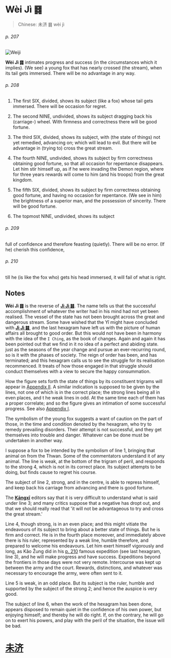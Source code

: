 # Wèi Jì ䷿

> Chinese: 未济 ䷿ wèi jì

###### p. 207

![Weiji](https://88o.io/wp-content/uploads/2018/09/64-e69caae6b58eweiji.jpg)

**Wèi Jì ䷿** intimates progress and success (in the circumstances which it implies).
(We see) a young fox that has nearly crossed (the stream), when its tail gets immersed. There will be no advantage in any way.

###### p. 208

1. The first SIX, divided, shows its subject (like a fox) whose tail gets immersed. There will be occasion for regret.

2. The second NINE, undivided, shows its subject dragging back his (carriage-) wheel. With firmness and correctness there will be good fortune.

3. The third SIX, divided, shows its subject, with (the state of things) not yet remedied, advancing on; which will lead to evil. But there will be advantage in (trying to) cross the great stream.

4. The fourth NINE, undivided, shows its subject by firm correctness obtaining good fortune, so that all occasion for repentance disappears.
Let him stir himself up, as if he were invading the Demon region, where for three years rewards will come to him (and his troops) from the great kingdom.

5. The fifth SIX, divided, shows its subject by firm correctness obtaining good fortune, and having no occasion for repentance.
(We see in him) the brightness of a superior man, and the possession of sincerity. There will be good fortune.

6. The topmost NINE, undivided, shows its subject

###### p. 209

full of confidence and therefore feasting (quietly). There will be no error. (If he) cherish this confidence,

###### p. 210

till he (is like the fox who) gets his head immersed, it will fail of what is right.

## Notes

**Wèi Jì ䷿** is the reverse of [**Jì Jì ䷾**](e697a2e6b58ejiji.md). The name tells us that the successful accomplishment of whatever the writer had in his mind had not yet been realised.
The vessel of the state has not been brought across the great and dangerous stream. Some have wished that the Yî might have concluded with [**Jì Jì ䷾**](e697a2e6b58ejiji.md),
and the last hexagram have left us with the picture of human affairs all brought to good order. But this would not have been in harmony with the idea of the `I Ching`, as the book of changes. Again and again it has been pointed out that we find in it no idea of a perfect and abiding state. just as the seasons of the year change and pursue an ever-recurring round, so is it with the phases of society. The reign of order has been, and has terminated; and this hexagram calls us to see the struggle for its realisation recommenced. It treats of how those engaged in that struggle should conduct themselves with a view to secure the happy consummation.

How the figure sets forth the state of things by its constituent trigrams will appear in [Appendix II](appendix02.md). A similar indication is supposed to be given by the lines, not one of which is in the correct place; the strong lines being all in even places, and t he weak lines in odd. At the same time each of them has a proper correlate; and so the figure gives an intimation of some successful progress. See also [Appendix I](appendix01.md).

The symbolism of the young fox suggests a want of caution on the part of those, in the time and condition denoted by the hexagram, who try to remedy prevailing disorders. Their attempt is not successful, and they get themselves into trouble and danger. Whatever can be done must be undertaken in another way.

I suppose a fox to be intended by the symbolism of line 1, bringing that animal on from the Thwan. Some of the commentators understand it of any animal. The line is weak, at the bottom of the trigram of peril, and responds to the strong 4, which is not in its correct place. Its subject attempts to be doing, but finds cause to regret his course.

The subject of line 2, strong, and in the centre, is able to repress himself, and keep back his carriage from advancing and there is good fortune.

The [**Kāngxī**](https://en.wikipedia.org/wiki/Kangxi_Dictionary) editors say that it is very difficult to understand what is said under line 3; and many critics suppose that a negative has dropt out, and that we should really read that 'it will not be advantageous to try and cross the great stream.'

Line 4, though strong, is in an even place; and this might vitiate the endeavours of its subject to bring about a better state of things. But he is firm and correct. He is in the fourth place moreover, and immediately above there is his ruler, represented by a weak line, humble therefore, and prepared to welcome his endeavours. Let him exert himself vigorously and long, as Kâo Žung did in his [p. 210](#p-210) famous expedition (see last hexagram, line 3), and he will make progress and have success. Expeditions beyond the frontiers in those days were not very remote. Intercourse was kept up between the army and the court. Rewards, distinctions, and whatever was necessary to encourage the army, were often sent to it.

Line 5 is weak, in an odd place. But its subject is the ruler, humble and supported by the subject of the strong 2; and hence the auspice is very good.

The subject of line 6, when the work of the hexagram has been done, appears disposed to remain quiet in the confidence of his own power, but enjoying himself; and thereby he will do right. If, on the contrary, he will go on to exert his powers, and play with the peril of the situation, the issue will be bad.

# [未济](./e69caae6b58eweiji_cn.md)
